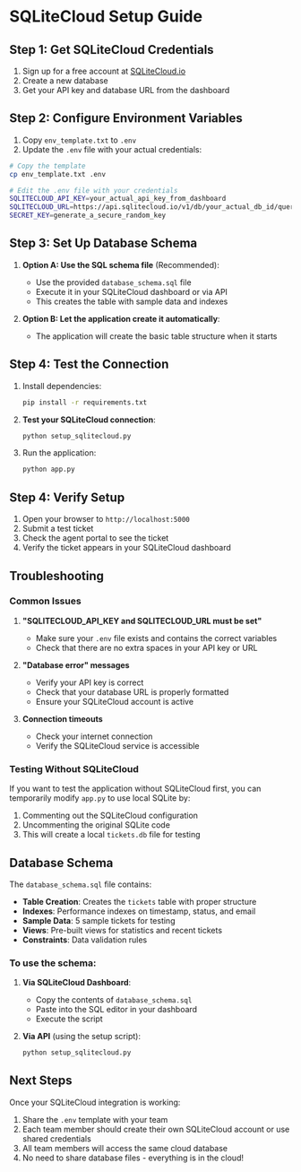 # SQLiteCloud Setup Guide

## Step 1: Get SQLiteCloud Credentials

1. Sign up for a free account at [SQLiteCloud.io](https://sqlitecloud.io)
2. Create a new database
3. Get your API key and database URL from the dashboard

## Step 2: Configure Environment Variables

1. Copy `env_template.txt` to `.env`
2. Update the `.env` file with your actual credentials:

```bash
# Copy the template
cp env_template.txt .env

# Edit the .env file with your credentials
SQLITECLOUD_API_KEY=your_actual_api_key_from_dashboard
SQLITECLOUD_URL=https://api.sqlitecloud.io/v1/db/your_actual_db_id/query
SECRET_KEY=generate_a_secure_random_key
```

## Step 3: Set Up Database Schema

1. **Option A: Use the SQL schema file** (Recommended):
   - Use the provided `database_schema.sql` file
   - Execute it in your SQLiteCloud dashboard or via API
   - This creates the table with sample data and indexes

2. **Option B: Let the application create it automatically**:
   - The application will create the basic table structure when it starts

## Step 4: Test the Connection

1. Install dependencies:
   ```bash
   pip install -r requirements.txt
   ```

2. **Test your SQLiteCloud connection**:
   ```bash
   python setup_sqlitecloud.py
   ```

3. Run the application:
   ```bash
   python app.py
   ```

## Step 4: Verify Setup

1. Open your browser to `http://localhost:5000`
2. Submit a test ticket
3. Check the agent portal to see the ticket
4. Verify the ticket appears in your SQLiteCloud dashboard

## Troubleshooting

### Common Issues

1. **"SQLITECLOUD_API_KEY and SQLITECLOUD_URL must be set"**
   - Make sure your `.env` file exists and contains the correct variables
   - Check that there are no extra spaces in your API key or URL

2. **"Database error" messages**
   - Verify your API key is correct
   - Check that your database URL is properly formatted
   - Ensure your SQLiteCloud account is active

3. **Connection timeouts**
   - Check your internet connection
   - Verify the SQLiteCloud service is accessible

### Testing Without SQLiteCloud

If you want to test the application without SQLiteCloud first, you can temporarily modify `app.py` to use local SQLite by:

1. Commenting out the SQLiteCloud configuration
2. Uncommenting the original SQLite code
3. This will create a local `tickets.db` file for testing

## Database Schema

The `database_schema.sql` file contains:

- **Table Creation**: Creates the `tickets` table with proper structure
- **Indexes**: Performance indexes on timestamp, status, and email
- **Sample Data**: 5 sample tickets for testing
- **Views**: Pre-built views for statistics and recent tickets
- **Constraints**: Data validation rules

### To use the schema:

1. **Via SQLiteCloud Dashboard**:
   - Copy the contents of `database_schema.sql`
   - Paste into the SQL editor in your dashboard
   - Execute the script

2. **Via API** (using the setup script):
   ```bash
   python setup_sqlitecloud.py
   ```

## Next Steps

Once your SQLiteCloud integration is working:

1. Share the `.env` template with your team
2. Each team member should create their own SQLiteCloud account or use shared credentials
3. All team members will access the same cloud database
4. No need to share database files - everything is in the cloud!
